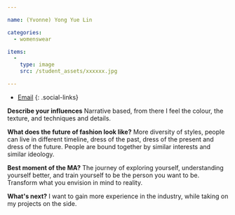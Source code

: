 ```yaml
---

name: (Yvonne) Yong Yue Lin

categories:
  - womenswear

items:
  -
    type: image
    src: /student_assets/xxxxxx.jpg

---
```


* [Email](mailto:yongyue.lin@network.rca.ac.uk)
{: .social-links}

**Describe your influences**
Narrative based, from there I feel the colour, the texture, and techniques
and details.

**What does the future of fashion look like?**
More diversity of styles, people can live in different timeline, dress of
the past, dress of the present and dress of the future.  People are bound
together by similar interests and similar ideology.

**Best moment of the MA?**
The journey of exploring yourself, understanding yourself better, and train
yourself to be the person you want to be.  Transform what you envision in
mind to reality.

**What's next?**
I want to gain more experience in the industry, while taking on my projects
on the side.
